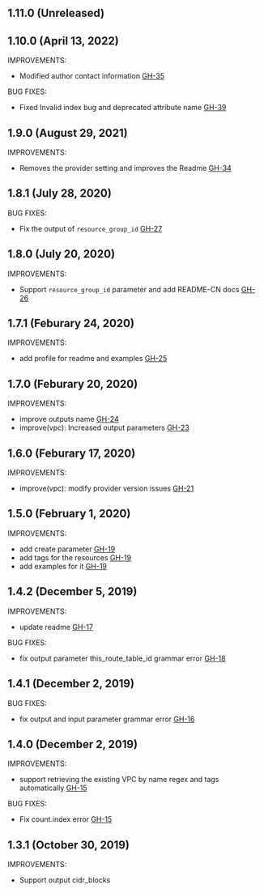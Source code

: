## 1.11.0 (Unreleased)

## 1.10.0 (April 13, 2022)
IMPROVEMENTS:
- Modified author contact information [GH-35](https://github.com/terraform-alicloud-modules/terraform-alicloud-vpc/pull/35)

BUG FIXES:
- Fixed Invalid index bug and deprecated attribute name [GH-39](https://github.com/terraform-alicloud-modules/terraform-alicloud-vpc/pull/39)

## 1.9.0 (August 29, 2021)

IMPROVEMENTS:
- Removes the provider setting and improves the Readme [GH-34](https://github.com/terraform-alicloud-modules/terraform-alicloud-vpc/pull/34)

## 1.8.1 (July 28, 2020)

BUG FIXES:

- Fix the output of `resource_group_id` [GH-27](https://github.com/terraform-alicloud-modules/terraform-alicloud-vpc/pull/27)

## 1.8.0 (July 20, 2020)

IMPROVEMENTS:

- Support `resource_group_id` parameter and add README-CN docs [GH-26](https://github.com/terraform-alicloud-modules/terraform-alicloud-vpc/pull/26)

## 1.7.1 (Feburary 24, 2020)

IMPROVEMENTS:

- add profile for readme and examples [GH-25](https://github.com/terraform-alicloud-modules/terraform-alicloud-vpc/pull/25)

## 1.7.0 (Feburary 20, 2020)

IMPROVEMENTS:

- improve outputs name [GH-24](https://github.com/terraform-alicloud-modules/terraform-alicloud-vpc/pull/24)
- improve(vpc): Increased output parameters [GH-23](https://github.com/terraform-alicloud-modules/terraform-alicloud-vpc/pull/23)

## 1.6.0 (Feburary 17, 2020)

IMPROVEMENTS:

- improve(vpc): modify provider version issues [GH-21](https://github.com/terraform-alicloud-modules/terraform-alicloud-vpc/pull/21)

## 1.5.0 (February 1, 2020)

IMPROVEMENTS:

- add create parameter [GH-19](https://github.com/terraform-alicloud-modules/terraform-alicloud-vpc/pull/19)
- add tags for the resources [GH-19](https://github.com/terraform-alicloud-modules/terraform-alicloud-vpc/pull/19)
- add examples for it [GH-19](https://github.com/terraform-alicloud-modules/terraform-alicloud-vpc/pull/19)

## 1.4.2 (December 5, 2019)

IMPROVEMENTS:

- update readme [GH-17](https://github.com/terraform-alicloud-modules/terraform-alicloud-vpc/pull/17)

BUG FIXES:

- fix output parameter this_route_table_id grammar error [GH-18](https://github.com/terraform-alicloud-modules/terraform-alicloud-vpc/pull/18)

## 1.4.1 (December 2, 2019)

BUG FIXES:

- fix output and input parameter grammar error [GH-16](https://github.com/terraform-alicloud-modules/terraform-alicloud-vpc/pull/16)

## 1.4.0 (December 2, 2019)

IMPROVEMENTS:

- support retrieving the existing VPC by name regex and tags automatically [GH-15](https://github.com/terraform-alicloud-modules/terraform-alicloud-vpc/pull/15)

BUG FIXES:

- Fix count.index error [GH-15](https://github.com/terraform-alicloud-modules/terraform-alicloud-vpc/pull/15)

## 1.3.1 (October 30, 2019)

IMPROVEMENTS:

- Support output cidr_blocks


